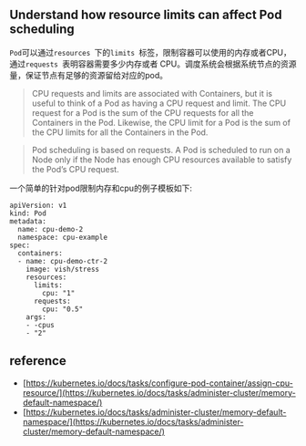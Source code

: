 ## Understand how resource limits can affect Pod scheduling
`Pod`可以通过`resources `下的`limits `标签，限制容器可以使用的内存或者CPU，通过`requests `表明容器需要多少内存或者 CPU。调度系统会根据系统节点的资源量，保证节点有足够的资源留给对应的pod。
> CPU requests and limits are associated with Containers, but it is useful to think of a Pod as having a CPU request and limit. The CPU request for a Pod is the sum of the CPU requests for all the Containers in the Pod. Likewise, the CPU limit for a Pod is the sum of the CPU limits for all the Containers in the Pod.

> Pod scheduling is based on requests. A Pod is scheduled to run on a Node only if the Node has enough CPU resources available to satisfy the Pod’s CPU request.

一个简单的针对pod限制内存和cpu的例子模板如下:

```
apiVersion: v1
kind: Pod
metadata:
  name: cpu-demo-2
  namespace: cpu-example
spec:
  containers:
  - name: cpu-demo-ctr-2
    image: vish/stress
    resources:
      limits:
        cpu: "1"
      requests:
        cpu: "0.5"
    args:
    - -cpus
    - "2"
```

## reference

- [https://kubernetes.io/docs/tasks/configure-pod-container/assign-cpu-resource/](https://kubernetes.io/docs/tasks/administer-cluster/memory-default-namespace/)
- [https://kubernetes.io/docs/tasks/administer-cluster/memory-default-namespace/](https://kubernetes.io/docs/tasks/administer-cluster/memory-default-namespace/)